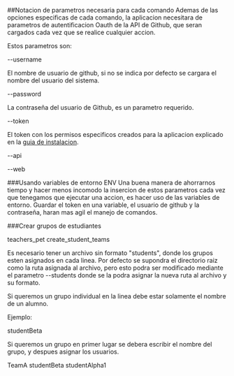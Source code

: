 ##Notacion de parametros necesaria para cada comando
Ademas de las opciones especificas de cada comando, la aplicacion necesitara de parametros de autentificacion Oauth de la API de Github, que seran cargados cada vez que se realice cualquier accion.

Estos parametros son:

--username

El nombre de usuario de github, si no se indica por defecto se cargara el nombre del usuario del sistema.

--password

La contraseña del usuario de Github, es un parametro requerido.

--token

El token con los permisos especificos creados para la aplicacion explicado en la [guia de instalacion](/instalacion.md).

--api

--web

###Usando variables de entorno ENV
Una buena manera de ahorrarnos tiempo y hacer menos incomodo la insercion de estos parametros cada vez que tenegamos que ejecutar una accion, es hacer uso de las variables de entorno. Guardar el token en una variable, el usuario de github y la contraseña, haran mas agil el manejo de comandos.


###Crear grupos de estudiantes

teachers_pet create_student_teams

Es necesario tener un archivo sin formato "students", donde los grupos esten asignados en cada linea. Por defecto se supondra el directorio raiz como la ruta asignada al archivo, pero esto podra ser modificado mediante el parametro --students donde se la podra asignar la nueva ruta al archivo y su formato. 

Si queremos un grupo individual en la linea debe estar solamente el nombre de un alumno.

Ejemplo:

studentBeta

Si queremos un grupo en primer lugar se debera escribir el nombre del grupo, y despues asignar los usuarios.

TeamA studentBeta studentAlpha1